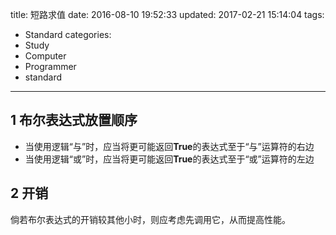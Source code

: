 title: 短路求值
date: 2016-08-10 19:52:33
updated: 2017-02-21 15:14:04
tags:
- Standard
categories:
- Study
- Computer
- Programmer
- standard
---


## 1 布尔表达式放置顺序

- 当使用逻辑“与”时，应当将更可能返回**True**的表达式至于“与”运算符的右边
- 当使用逻辑“或”时，应当将更可能返回**True**的表达式至于“或”运算符的左边

## 2 开销

倘若布尔表达式的开销较其他小时，则应考虑先调用它，从而提高性能。